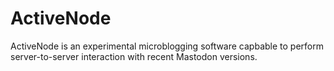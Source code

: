 # ActiveNode

ActiveNode is an experimental microblogging software capbable to perform
server-to-server interaction with recent Mastodon versions.
